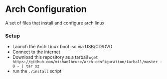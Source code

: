 # Arch Configuration

A set of files that install and configure arch linux

### Setup

- Launch the Arch Linux boot iso via USB/CD/DVD
- Connect to the internet
- Download this repository as a tarball `wget https://github.com/michaelbruce/arch-configuration/tarball/master -O - | tar xz`
- run the `./install` script
